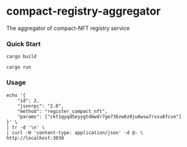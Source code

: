 # compact-registry-aggregator

The aggregator of compact-NFT registry service

### Quick Start
```shell
cargo build

cargo run
```

### Usage

```shell
echo '{
    "id": 2,
    "jsonrpc": "2.0",
    "method": "register_compact_nft",
    "params": ["ckt1qyqd5eyygtdmwdr7ge736zw6z0ju6wsw7rssu8fcve"]
}' \
| tr -d '\n' \
| curl -H 'content-type: application/json' -d @- \
http://localhost:3030
```